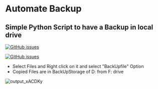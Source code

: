 # Automate Backup

## Simple Python Script to have a Backup in local drive


[![GitHub issues](https://img.shields.io/github/issues/mystica2000/AutomateBackup)](https://github.com/mystica2000/AutomateBackup/issues)



[![GitHub issues](https://img.shields.io/github/stars/mystica2000/AutomateBackup)](https://github.com/mystica2000/AutomateBackup/issues)

* Select Files and Right click on it and select "BackUpfile" Option
* Copied Files are in BackUpStorage of D: from F: drive

![output_xACDKy](https://user-images.githubusercontent.com/45729256/88825608-688cdf00-d1e5-11ea-8cc1-dd01091fed9d.gif)

